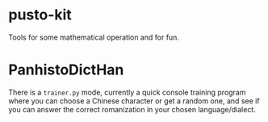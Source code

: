 # pusto-kit
Tools for some mathematical operation and for fun.

# PanhistoDictHan

There is a `trainer.py` mode, currently a quick console training program 
where you can choose a Chinese character or get a random one,
and see if you can answer the correct romanization in your chosen language/dialect.
